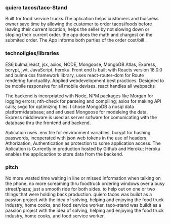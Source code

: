 ### quiero tacos/taco-Stand
Built for food service trucks.The aplication helps customers and buisness owner save time by allowing the customer to order tacos/foods before leaving their current location, helps the seller by not slowing down or stoping their current order. the app does the math and chargest  on the submited order. The App informs both parties of the order cost/bill .
### technoligies/libraries
ES6,bulma,react, jsx, axios, NODE, Mongoose, MongoDB Atlas, Express, bcrypt, jwt, JavaScript, heroku.
 Front end Is built with Reacts version 18.0.0  and bulma css framework library, uses react-router-dom for Route rendering functuallity. Applied webdevelopment best practices. Designed to be mobile responsive for all mobile devises. 
react handles all webpacks

 The backend is incorpriated with Node, NPM packages like Morgan for logging errors; nth-check for parseing and compiling; axios for making API calls; svgo for optimizing files. I chose  MongoDB a nosql data platform/database; and and used Mongoose for modeleing the data. Express middleware  is used as server sofware for comunicating with the database thru the frontend and backend.
 
 Aplication uses .env file for environment variables, bcrypt for hashing passwords, incoperated with json web tokens in the use of headers. Athorization, Authentication as protection to some application access. The Aplication is Currently in production hosted by Github and Heroku; Heroku enables the applicaction to store data from the backend.

### pitch
 No more wasted time waiting in line or missed information when talking on the phone, no more screaming thru foodtruck ordering windows over a busy street/plaza; just a smooth ride for both sides.
to help out on one or two things that were holding back production.
quiero tacos was buildt as a passion project with the idea of solving, helping and enjoying the food truck industry, home cooks, and food service worker. taco-stand was buildt as a passion project with the idea of solving, helping and enjoying the food truck industry, home cooks, and food service worker.

